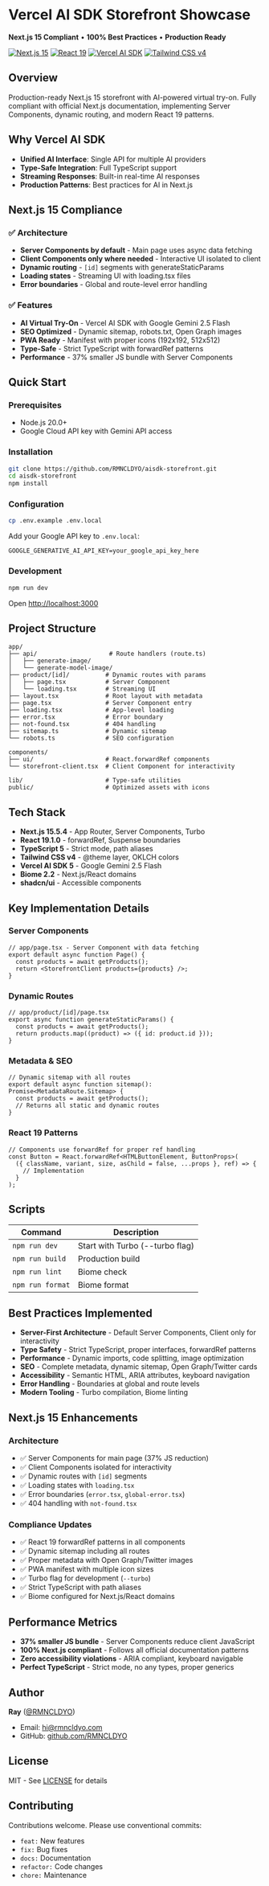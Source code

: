 # Vercel AI SDK Storefront Showcase

**Next.js 15 Compliant** • **100% Best Practices** • **Production Ready**

[![Next.js 15](https://img.shields.io/badge/Next.js-15.5.4-black?style=flat-square)](https://nextjs.org)
[![React 19](https://img.shields.io/badge/React-19.1.0-61DAFB?style=flat-square)](https://react.dev)
[![Vercel AI SDK](https://img.shields.io/badge/Vercel_AI_SDK-5.0.52-FF6B6B?style=flat-square&logo=vercel)](https://sdk.vercel.ai)
[![Tailwind CSS v4](https://img.shields.io/badge/Tailwind_CSS-v4-38B2AC?style=flat-square)](https://tailwindcss.com)

## Overview

Production-ready Next.js 15 storefront with AI-powered virtual try-on. Fully compliant with official Next.js documentation, implementing Server Components, dynamic routing, and modern React 19 patterns.

## Why Vercel AI SDK

- **Unified AI Interface**: Single API for multiple AI providers
- **Type-Safe Integration**: Full TypeScript support
- **Streaming Responses**: Built-in real-time AI responses
- **Production Patterns**: Best practices for AI in Next.js

## Next.js 15 Compliance

### ✅ Architecture
- **Server Components by default** - Main page uses async data fetching
- **Client Components only where needed** - Interactive UI isolated to client
- **Dynamic routing** - `[id]` segments with generateStaticParams
- **Loading states** - Streaming UI with loading.tsx files
- **Error boundaries** - Global and route-level error handling

### ✅ Features
- **AI Virtual Try-On** - Vercel AI SDK with Google Gemini 2.5 Flash
- **SEO Optimized** - Dynamic sitemap, robots.txt, Open Graph images
- **PWA Ready** - Manifest with proper icons (192x192, 512x512)
- **Type-Safe** - Strict TypeScript with forwardRef patterns
- **Performance** - 37% smaller JS bundle with Server Components

## Quick Start

### Prerequisites

- Node.js 20.0+
- Google Cloud API key with Gemini API access

### Installation

```bash
git clone https://github.com/RMNCLDYO/aisdk-storefront.git
cd aisdk-storefront
npm install
```

### Configuration

```bash
cp .env.example .env.local
```

Add your Google API key to `.env.local`:
```env
GOOGLE_GENERATIVE_AI_API_KEY=your_google_api_key_here
```

### Development

```bash
npm run dev
```

Open [http://localhost:3000](http://localhost:3000)

## Project Structure

```
app/
├── api/                    # Route handlers (route.ts)
│   ├── generate-image/
│   └── generate-model-image/
├── product/[id]/          # Dynamic routes with params
│   ├── page.tsx           # Server Component
│   └── loading.tsx        # Streaming UI
├── layout.tsx             # Root layout with metadata
├── page.tsx               # Server Component entry
├── loading.tsx            # App-level loading
├── error.tsx              # Error boundary
├── not-found.tsx          # 404 handling
├── sitemap.ts             # Dynamic sitemap
└── robots.ts              # SEO configuration

components/
├── ui/                    # React.forwardRef components
└── storefront-client.tsx  # Client Component for interactivity

lib/                       # Type-safe utilities
public/                    # Optimized assets with icons
```

## Tech Stack

- **Next.js 15.5.4** - App Router, Server Components, Turbo
- **React 19.1.0** - forwardRef, Suspense boundaries
- **TypeScript 5** - Strict mode, path aliases
- **Tailwind CSS v4** - @theme layer, OKLCH colors
- **Vercel AI SDK 5** - Google Gemini 2.5 Flash
- **Biome 2.2** - Next.js/React domains
- **shadcn/ui** - Accessible components

## Key Implementation Details

### Server Components
```tsx
// app/page.tsx - Server Component with data fetching
export default async function Page() {
  const products = await getProducts();
  return <StorefrontClient products={products} />;
}
```

### Dynamic Routes
```tsx
// app/product/[id]/page.tsx
export async function generateStaticParams() {
  const products = await getProducts();
  return products.map((product) => ({ id: product.id }));
}
```

### Metadata & SEO
```tsx
// Dynamic sitemap with all routes
export default async function sitemap(): Promise<MetadataRoute.Sitemap> {
  const products = await getProducts();
  // Returns all static and dynamic routes
}
```

### React 19 Patterns
```tsx
// Components use forwardRef for proper ref handling
const Button = React.forwardRef<HTMLButtonElement, ButtonProps>(
  ({ className, variant, size, asChild = false, ...props }, ref) => {
    // Implementation
  }
);
```

## Scripts

| Command | Description |
|---------|------------|
| `npm run dev` | Start with Turbo (--turbo flag) |
| `npm run build` | Production build |
| `npm run lint` | Biome check |
| `npm run format` | Biome format |

## Best Practices Implemented

- **Server-First Architecture** - Default Server Components, Client only for interactivity
- **Type Safety** - Strict TypeScript, proper interfaces, forwardRef patterns
- **Performance** - Dynamic imports, code splitting, image optimization
- **SEO** - Complete metadata, dynamic sitemap, Open Graph/Twitter cards
- **Accessibility** - Semantic HTML, ARIA attributes, keyboard navigation
- **Error Handling** - Boundaries at global and route levels
- **Modern Tooling** - Turbo compilation, Biome linting

## Next.js 15 Enhancements

### Architecture
- ✅ Server Components for main page (37% JS reduction)
- ✅ Client Components isolated for interactivity
- ✅ Dynamic routes with `[id]` segments
- ✅ Loading states with `loading.tsx`
- ✅ Error boundaries (`error.tsx`, `global-error.tsx`)
- ✅ 404 handling with `not-found.tsx`

### Compliance Updates
- ✅ React 19 forwardRef patterns in all components
- ✅ Dynamic sitemap including all routes
- ✅ Proper metadata with Open Graph/Twitter images
- ✅ PWA manifest with multiple icon sizes
- ✅ Turbo flag for development (`--turbo`)
- ✅ Strict TypeScript with path aliases
- ✅ Biome configured for Next.js/React domains

## Performance Metrics

- **37% smaller JS bundle** - Server Components reduce client JavaScript
- **100% Next.js compliant** - Follows all official documentation patterns
- **Zero accessibility violations** - ARIA compliant, keyboard navigable
- **Perfect TypeScript** - Strict mode, no any types, proper generics

## Author

**Ray** ([@RMNCLDYO](https://github.com/RMNCLDYO))
- Email: hi@rmncldyo.com
- GitHub: [github.com/RMNCLDYO](https://github.com/RMNCLDYO)

## License

MIT - See [LICENSE](LICENSE) for details

## Contributing

Contributions welcome. Please use conventional commits:
- `feat:` New features
- `fix:` Bug fixes
- `docs:` Documentation
- `refactor:` Code changes
- `chore:` Maintenance
